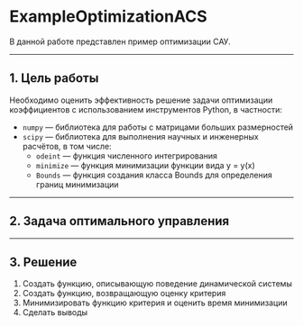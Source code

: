 # ExampleOptimizationACS
В данной работе представлен пример оптимизации САУ.

---

## 1. Цель работы

Необходимо оценить эффективность решение задачи оптимизации коэффициентов с использованием инструментов Python, в частности:
- `numpy` — библиотека для работы с матрицами больших размерностей
- `scipy` — библиотека для выполнения научных и инженерных расчётов, в том числе:
    - `odeint` — функция численного интегрирования
    - `minimize` — функция минимизации функции вида y = y(x)
    - `Bounds` — функция создания класса Bounds для определения границ минимизации
    
---

## 2. Задача оптимального управления



---

## 3. Решение

1. Создать функцию, описывающую поведение динамической системы
2. Создать функцию, возвращающую оценку критерия
3. Минимизировать функцию критерия и оценить время минимизации
4. Сделать выводы